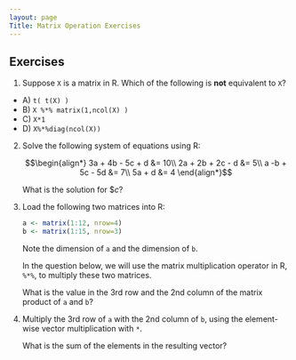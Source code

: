 ```yaml
---
layout: page
Title: Matrix Operation Exercises
---
```



## Exercises

1. Suppose `X` is a matrix in R. Which of the following is **not** equivalent to `X`?
  - A) `t( t(X) )  `
  - B) `X %*% matrix(1,ncol(X) ) `
  - C) `X*1`
  - D) `X%*%diag(ncol(X))`
  


2. Solve the following system of equations using R:

    
    $$\begin{align*}
3a + 4b - 5c + d &= 10\\
2a + 2b + 2c - d &= 5\\
a -b + 5c - 5d &= 7\\
5a + d &= 4
\end{align*}$$
    
    What is the solution for $$c$?


3. Load the following two matrices into R:

    
    ```r
    a <- matrix(1:12, nrow=4)
    b <- matrix(1:15, nrow=3)
    ```

    Note the dimension of `a` and the dimension of `b`.

    In the question below, we will use the matrix multiplication operator in R, `%*%`, to multiply these two matrices.
    
    What is the value in the 3rd row and the 2nd column of the matrix product of `a` and `b`?



4. Multiply the 3rd row of `a` with the 2nd column of `b`, using the element-wise vector multiplication with `*`.

    What is the sum of the elements in the resulting vector?

